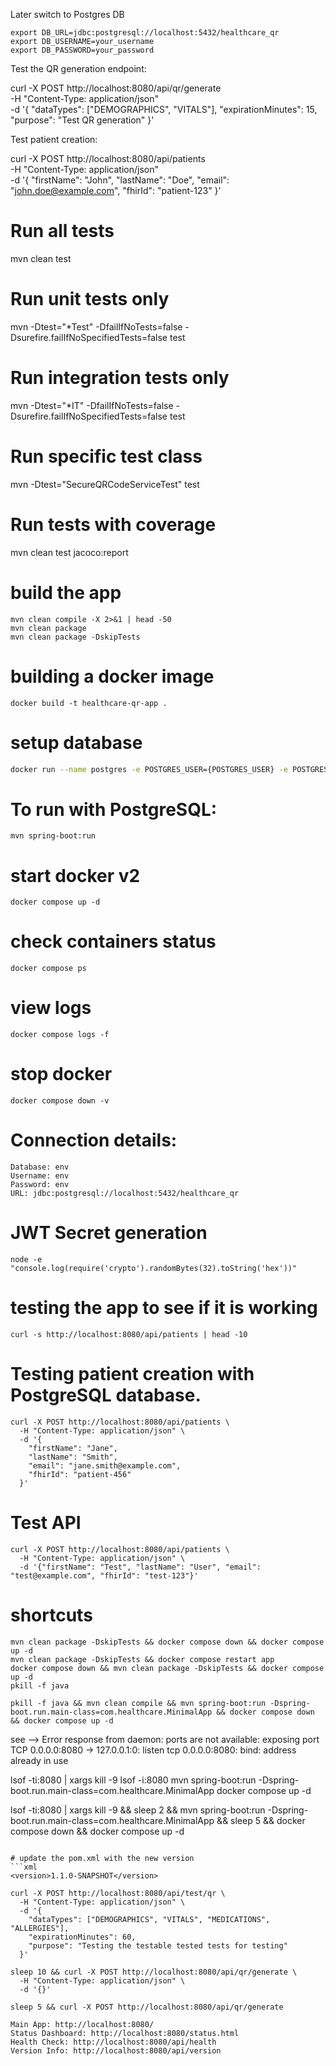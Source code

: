 Later switch to Postgres DB

```
export DB_URL=jdbc:postgresql://localhost:5432/healthcare_qr
export DB_USERNAME=your_username
export DB_PASSWORD=your_password
```
Test the QR generation endpoint:

curl -X POST http://localhost:8080/api/qr/generate \
  -H "Content-Type: application/json" \
  -d '{
    "dataTypes": ["DEMOGRAPHICS", "VITALS"],
    "expirationMinutes": 15,
    "purpose": "Test QR generation"
  }'

Test patient creation:

curl -X POST http://localhost:8080/api/patients \
  -H "Content-Type: application/json" \
  -d '{
    "firstName": "John",
    "lastName": "Doe",
    "email": "john.doe@example.com",
    "fhirId": "patient-123"
  }'

# Run all tests
mvn clean test

# Run unit tests only
mvn -Dtest="*Test" -DfailIfNoTests=false -Dsurefire.failIfNoSpecifiedTests=false test

# Run integration tests only  
mvn -Dtest="*IT" -DfailIfNoTests=false -Dsurefire.failIfNoSpecifiedTests=false test

# Run specific test class
mvn -Dtest="SecureQRCodeServiceTest" test

# Run tests with coverage
mvn clean test jacoco:report

# build the app
```
mvn clean compile -X 2>&1 | head -50
mvn clean package
mvn clean package -DskipTests
```

# building a docker image
```
docker build -t healthcare-qr-app .
```

# setup database
```bash
docker run --name postgres -e POSTGRES_USER={POSTGRES_USER} -e POSTGRES_PASSWORD={POSTGRES_PASSWORD} -e POSTGRES_DB={POSTGRES_DB} -p 5432:5432 -d postgres
```
# To run with PostgreSQL:
```
mvn spring-boot:run
```

# start docker v2
```
docker compose up -d
```

# check containers status
```
docker compose ps
```

# view logs
```
docker compose logs -f
```

# stop docker
```
docker compose down -v
```

# Connection details:
```
Database: env
Username: env
Password: env
URL: jdbc:postgresql://localhost:5432/healthcare_qr
```

# JWT Secret generation
```
node -e "console.log(require('crypto').randomBytes(32).toString('hex'))"
```

# testing the app to see if it is working
```
curl -s http://localhost:8080/api/patients | head -10
```

# Testing patient creation with PostgreSQL database.
```
curl -X POST http://localhost:8080/api/patients \
  -H "Content-Type: application/json" \
  -d '{
    "firstName": "Jane",
    "lastName": "Smith",
    "email": "jane.smith@example.com",
    "fhirId": "patient-456"
  }'
```

# Test API
```
curl -X POST http://localhost:8080/api/patients \
  -H "Content-Type: application/json" \
  -d '{"firstName": "Test", "lastName": "User", "email": "test@example.com", "fhirId": "test-123"}'
```

# shortcuts
```
mvn clean package -DskipTests && docker compose down && docker compose up -d
mvn clean package -DskipTests && docker compose restart app
docker compose down && mvn clean package -DskipTests && docker compose up -d
pkill -f java

pkill -f java && mvn clean compile && mvn spring-boot:run -Dspring-boot.run.main-class=com.healthcare.MinimalApp && docker compose down && docker compose up -d
```

see --> Error response from daemon: ports are not available: exposing port TCP 0.0.0.0:8080 -> 127.0.0.1:0: listen tcp 0.0.0.0:8080: bind: address already in use

lsof -ti:8080 | xargs kill -9
lsof -i:8080
mvn spring-boot:run -Dspring-boot.run.main-class=com.healthcare.MinimalApp
docker compose up -d


lsof -ti:8080 | xargs kill -9 && sleep 2 && mvn spring-boot:run -Dspring-boot.run.main-class=com.healthcare.MinimalApp && sleep 5 && docker compose down && docker compose up -d
```

# update the pom.xml with the new version
```xml
<version>1.1.0-SNAPSHOT</version>
```

```
curl -X POST http://localhost:8080/api/test/qr \
  -H "Content-Type: application/json" \
  -d '{
    "dataTypes": ["DEMOGRAPHICS", "VITALS", "MEDICATIONS", "ALLERGIES"],
    "expirationMinutes": 60,
    "purpose": "Testing the testable tested tests for testing"
  }'
```

```
sleep 10 && curl -X POST http://localhost:8080/api/qr/generate \
  -H "Content-Type: application/json" \
  -d '{}'
```

```
sleep 5 && curl -X POST http://localhost:8080/api/qr/generate
```

```
Main App: http://localhost:8080/
Status Dashboard: http://localhost:8080/status.html
Health Check: http://localhost:8080/api/health
Version Info: http://localhost:8080/api/version
```